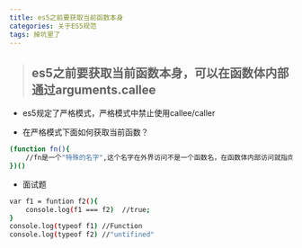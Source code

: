 ```yaml
---
title: es5之前要获取当前函数本身
categories: 关于ES5规范
tags: 掉坑里了
---
```


>## es5之前要获取当前函数本身，可以在函数体内部通过arguments.callee

+ es5规定了严格模式，严格模式中禁止使用callee/caller

+ 在严格模式下面如何获取当前函数？

```bash
(function fn(){
    //fn是一个"特殊的名字",这个名字在外界访问不是一个函数名，在函数体内部访问就指向函数本身
})()
``` 

+ 面试题

```bash
var f1 = funtion f2(){
    console.log(f1 === f2)  //true;
}
console.log(typeof f1) //Function
console.log(typeof f2) //"untifined"
```